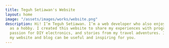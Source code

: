 ```yaml
---
title: Teguh Setiawan's Website
layout: home
image: "/assets/images/works/website.png"
description: Hi! I’m Teguh Setiawan. I’m a web developer who also enjoys DIY electronics
  as a hobby. I created this website to share my experiences with programming, my
  passion for DIY electronics, and stories from my travel adventures. I hope that
  my website and blog can be useful and inspiring for you.
---
```


